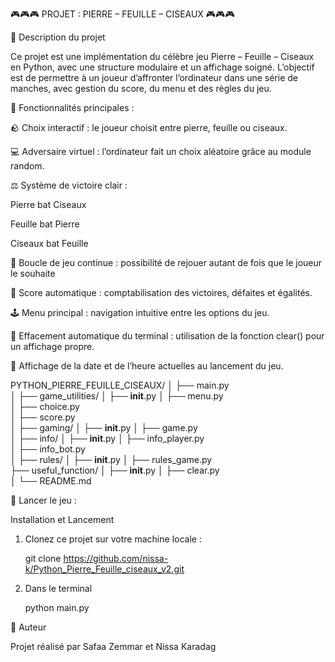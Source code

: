 🎮🎮🎮 PROJET : PIERRE – FEUILLE – CISEAUX 🎮🎮🎮




🧩 Description du projet

Ce projet est une implémentation du célèbre jeu Pierre – Feuille – Ciseaux en Python, avec une structure modulaire et un affichage soigné.
L’objectif est de permettre à un joueur d’affronter l’ordinateur dans une série de manches, avec gestion du score, du menu et des règles du jeu.

🚀 Fonctionnalités principales :

🪨 Choix interactif : le joueur choisit entre pierre, feuille ou ciseaux.

💻 Adversaire virtuel : l’ordinateur fait un choix aléatoire grâce au module random.

⚖️ Système de victoire clair :

Pierre bat Ciseaux

Feuille bat Pierre

Ciseaux bat Feuille

🔁 Boucle de jeu continue : possibilité de rejouer autant de fois que le joueur le souhaite

🧮 Score automatique : comptabilisation des victoires, défaites et égalités.

🕹️ Menu principal : navigation intuitive entre les options du jeu.

🧼 Effacement automatique du terminal : utilisation de la fonction clear() pour un affichage propre.

📅 Affichage de la date et de l’heure actuelles au lancement du jeu.


PYTHON_PIERRE_FEUILLE_CISEAUX/
│
├── main.py                      
│
├── game_utilities/
│   ├── __init__.py
│   ├── menu.py                  
│   ├── choice.py               
│   ├── score.py              
│
├── gaming/
│   ├── __init__.py
│   ├── game.py                
│
├── info/
│   ├── __init__.py
│   ├── info_player.py           
│   ├── info_bot.py           
│
├── rules/
│   ├── __init__.py
│   ├── rules_game.py           
├── useful_function/
│   ├── __init__.py
│   ├── clear.py               
│
└── README.md                  



🏁 Lancer le jeu :

Installation et Lancement

1. Clonez ce projet sur votre machine locale :
    
    git clone https://github.com/nissa-k/Python_Pierre_Feuille_ciseaux_v2.git

2. Dans le terminal 
   
   python main.py

👤 Auteur

Projet réalisé par Safaa Zemmar et Nissa Karadag